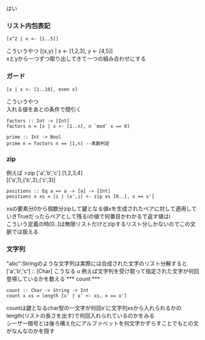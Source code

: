 はい  
### リスト内包表記
```
[x^2 | x <- [1..5]]

```
こういうやつ
[(x,y) | x <- [1,2,3], y <- [4,5]]  
xとyから一つずつ取り出してきて一つの組み合わせにする  


### ガード
```
[x | x <- [1..10], even x]
```
こういうやつ  
入れる値をあとの条件で間引く  

```
factors :: Int -> [Int]
factors n = [x | x <- [1..n], n `mod` x == 0]

prime :: Int -> Bool
prime n = factors n == [1,n] --素数判定
```
### zip
例えば  >zip ['a','b','c'] [1,2,3,4]  
[('a',1),('b',2),('c',3)]  

```
positions :: Eq a => a -> [a] -> [Int]
positions x xs = [i | (x',i) <- zip xs [0..], x == x']
```
xsの要素分0から個数分zipして鍵となる値xを生成されたペアに対して適用していきTrueだったらペアとして残るiの値で何番目かわかるで返す値はi  
こういう定義の時[0..]は無限リストだけどzipするリスト分しかないのでこの文脈では扱える  
### 文字列
"abc":Stringのような文字列は実際には合成された文字のリスト分解すると['a','b','c'] :: [Char] こうなる
u 例えば文字列を受け取って指定された文字が何回登場しているかを数える *** count ***
```
count :: Char -> String -> Int
count x xs = length [x' | x' <- xs, x == x']
```
countは鍵となるchar型の一文字が何回x'に文字列xsから入れられるかのlength(リストの長さを出す)で何回入れられているのかをみる  
シーザー暗号とは後ろ構え化にアルファベットを何文字かずらすことでもとの文がなんなのかを隠す    
